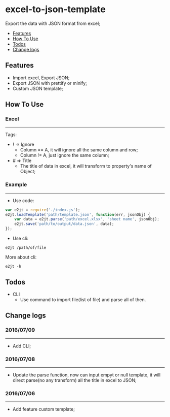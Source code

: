 # excel-to-json-template

Export the data with JSON format from excel;

- [Features](#features)
- [How To Use](#howtouse)
- [Todos](#todos)
- [Change logs](#logs)

## <a name="features"></a>Features

- Import excel, Export JSON;
- Export JSON with prettify or minify;
- Custom JSON template;

## <a name="howtouse"></a>How To Use

### Excel
---
Tags:

- \! => Ignore
    - Column == A, it will ignore all the same column and row;
    - Column != A, just ignore the same column;
- \# => Title
    - The title of data in excel, it will transform to property's name of Object;

### Example
---

- Use code:
```javascript
var e2jt = require('./index.js');
e2jt.loadTemplate('path/template.json', function(err, jsonObj) {
    var data = e2jt.parse('path/excel.xlsx', 'sheet name', jsonObj);
    e2jt.save('path/to/output/data.json', data);
});
```

- Use cli:
```
e2jt /path/of/file
```
More about cli:
```
e2jt -h
```

## <a name="todos"></a>Todos

- CLI
    - Use command to import file(list of file) and parse all of then.

## <a name="logs"></a>Change logs

### 2016/07/09
---
- Add CLI;

### 2016/07/08
---
- Update the parse function, now can input empyt or null template, it will direct parse(no any transform) all the title in excel to JSON;

### 2016/07/06
---
- Add feature custom template;
